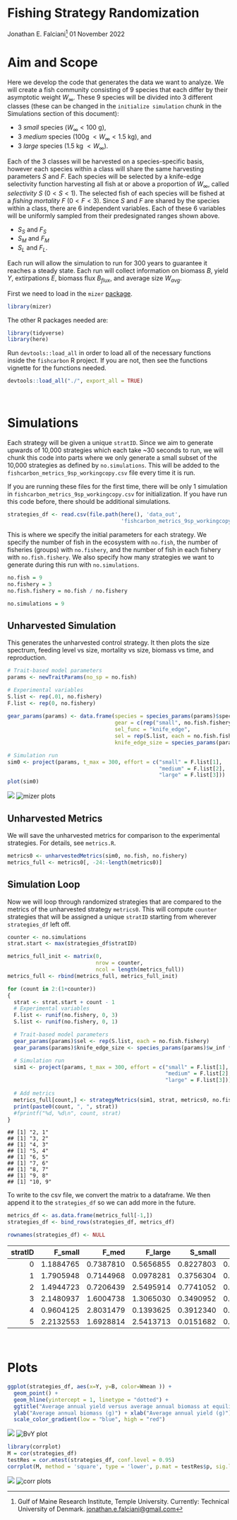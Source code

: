 Fishing Strategy Randomization
================
Jonathan E. Falciani[^1]
01 November 2022

# Aim and Scope

Here we develop the code that generates the data we want to analyze. We
will create a fish community consisting of 9 species that each differ by
their asymptotic weight $W_\infty$. These 9 species will be divided into
3 different classes (these can be changed in the `initialize simulation`
chunk in the Simulations section of this document):

-   3 *small* species ($W_\infty < 100$ g),
-   3 *medium* species ($100$g $< W_\infty < 1.5$ kg), and
-   3 *large* species ($1.5$ kg $< W_\infty$).

Each of the 3 classes will be harvested on a species-specific basis,
however each species within a class will share the same harvesting
parameters $S$ and $F$. Each species will be selected by a knife-edge
selectivity function harvesting all fish at or above a proportion of
$W_\infty$, called *selectivity* $S$ ($0 < S < 1$). The selected fish of
each species will be fished at a *fishing mortality* $F$ ($0 < F < 3$).
Since $S$ and $F$ are shared by the species within a class, there are 6
independent variables. Each of these 6 variables will be uniformly
sampled from their predesignated ranges shown above.

-   $S_{S}$ and $F_{S}$
-   $S_{M}$ and $F_{M}$
-   $S_{L}$ and $F_{L}$.

Each run will allow the simulation to run for 300 years to guarantee it
reaches a steady state. Each run will collect information on biomass
$B$, yield $Y$, extirpations $E$, biomass flux $B_{flux}$, and average
size $W_{avg}$.

First we need to load in the `mizer`
[package](https://sizespectrum.org/mizer).

``` r
library(mizer)
```

The other R packages needed are:

``` r
library(tidyverse)
library(here)
```

Run `devtools::load_all` in order to load all of the necessary functions
inside the `fishcarbon` R project. If you are not, then see the
functions vignette for the functions needed.

``` r
devtools::load_all("./", export_all = TRUE)
```

$~$

# Simulations

Each strategy will be given a unique `stratID`. Since we aim to generate
upwards of 10,000 strategies which each take \~30 seconds to run, we
will chunk this code into parts where we only generate a small subset of
the 10,000 strategies as defined by `no.simulations`. This will be added
to the `fishcarbon_metrics_9sp_workingcopy.csv` file every time it is
run.

If you are running these files for the first time, there will be only 1
simulation in `fishcarbon_metrics_9sp_workingcopy.csv` for
initialization. If you have run this code before, there should be
additional simulations.

``` r
strategies_df <- read.csv(file.path(here(), 'data_out',
                                    'fishcarbon_metrics_9sp_workingcopy.csv'),header = TRUE)
```

This is where we specify the initial parameters for each strategy. We
specify the number of fish in the ecosystem with `no.fish`, the number
of fisheries (groups) with `no.fishery`, and the number of fish in each
fishery with `no.fish.fishery`. We also specify how many strategies we
want to generate during this run with `no.simulations`.

``` r
no.fish = 9
no.fishery = 3
no.fish.fishery = no.fish / no.fishery

no.simulations = 9
```

## Unharvested Simulation

This generates the unharvested control strategy. It then plots the size
spectrum, feeding level vs size, mortality vs size, biomass vs time, and
reproduction.

``` r
# Trait-based model parameters
params <- newTraitParams(no_sp = no.fish)

# Experimental variables
S.list <- rep(.01, no.fishery)
F.list <- rep(0, no.fishery)
  
gear_params(params) <- data.frame(species = species_params(params)$species,
                                  gear = c(rep("small", no.fish.fishery), rep("medium", no.fish.fishery), rep("large", no.fish.fishery)),
                                  sel_func = "knife_edge",
                                  sel = rep(S.list, each = no.fish.fishery),
                                  knife_edge_size = species_params(params)$w_inf * rep(S.list, each = no.fish.fishery))

# Simulation run
sim0 <- project(params, t_max = 300, effort = c("small" = F.list[1],
                                                "medium" = F.list[2],
                                                "large" = F.list[3]))
plot(sim0)
```

![](C:/Users/jonat/AppData/Local/Temp/Rtmpc1pAhR/preview-7314ffed85.dir/010_fishing_strategy_randomization_GitHub_files/figure-gfm/unharvested%20simulation-1.png)<!-- -->
![mizer
plots](/figures/010_fishing_strategy_randomization/unharvested-simulation.png)

## Unharvested Metrics

We will save the unharvested metrics for comparison to the experimental
strategies. For details, see `metrics.R`.

``` r
metrics0 <- unharvestedMetrics(sim0, no.fish, no.fishery)
metrics_full <- metrics0[, -24:-length(metrics0)]
```

## Simulation Loop

Now we will loop through randomized strategies that are compared to the
metrics of the unharvested strategy `metrics0`. This will compute
`counter` strategies that will be assigned a unique `stratID` starting
from wherever `strategies_df` left off.

``` r
counter <- no.simulations
strat.start <- max(strategies_df$stratID)

metrics_full_init <- matrix(0,
                            nrow = counter,
                            ncol = length(metrics_full))
metrics_full <- rbind(metrics_full, metrics_full_init)

for (count in 2:(1+counter))
{
  strat <- strat.start + count - 1
  # Experimental variables
  F.list <- runif(no.fishery, 0, 3)
  S.list <- runif(no.fishery, 0, 1)

  # Trait-based model parameters
  gear_params(params)$sel <- rep(S.list, each = no.fish.fishery)
  gear_params(params)$knife_edge_size <- species_params(params)$w_inf * gear_params(params)$sel

  # Simulation run
  sim1 <- project(params, t_max = 300, effort = c("small" = F.list[1],
                                                  "medium" = F.list[2],
                                                  "large" = F.list[3]))
  
  # Add metrics
  metrics_full[count,] <- strategyMetrics(sim1, strat, metrics0, no.fish, no.fishery)
  print(paste0(count, ", ", strat))
  #fprintf("%d, %d\n", count, strat)
}
```

    ## [1] "2, 1"
    ## [1] "3, 2"
    ## [1] "4, 3"
    ## [1] "5, 4"
    ## [1] "6, 5"
    ## [1] "7, 6"
    ## [1] "8, 7"
    ## [1] "9, 8"
    ## [1] "10, 9"

To write to the csv file, we convert the matrix to a dataframe. We then
append it to the `strategies_df` so we can add more in the future.

``` r
metrics_df <- as.data.frame(metrics_full[-1,])
strategies_df <- bind_rows(strategies_df, metrics_df)

rownames(strategies_df) <- NULL
```

| stratID |   F_small |     F_med |   F_large |   S_small |     S_med |   S_large |         B |     Bflux |         Y |   Y_small |     Y_med |   Y_large |   E | E_small | E_med | E_large |     Wmean |   Winfmax | propLarge |      slope |  intercept |        r2 |
|--------:|----------:|----------:|----------:|----------:|----------:|----------:|----------:|----------:|----------:|----------:|----------:|----------:|----:|--------:|------:|--------:|----------:|----------:|----------:|-----------:|-----------:|----------:|
|       0 | 1.1884765 | 0.7387810 | 0.5656855 | 0.8227803 | 0.2800604 | 0.4049423 | 0.8614603 | 0.1965383 | 0.1209249 | 0.0656374 | 0.0000034 | 0.0552841 |   4 |       0 |     3 |       1 | 0.6766237 |  766.1184 | 0.1547663 | -0.8362179 |  -7.899007 | 0.8019967 |
|       1 | 1.7905948 | 0.7144968 | 0.0978281 | 0.3756304 | 0.7830636 | 0.7307587 | 1.0564039 | 0.2924925 | 0.1340808 | 0.1009541 | 0.0296594 | 0.0034673 |   2 |       2 |     0 |       0 | 1.2229067 | 2105.5374 | 0.2402056 | -0.6237987 |  -7.646785 | 0.9026944 |
|       2 | 1.4944723 | 0.7206439 | 2.5495914 | 0.7741052 | 0.0251570 | 0.9655723 | 0.9352614 | 0.2384810 | 0.0716186 | 0.0679541 | 0.0000000 | 0.0036645 |   4 |       0 |     3 |       1 | 0.7398750 | 1239.7095 | 0.3778454 | -0.8799255 |  -8.027288 | 0.7267015 |
|       3 | 2.1480937 | 1.6004738 | 1.3065030 | 0.3490952 | 0.4350357 | 0.1893396 | 0.8792182 | 0.2276708 | 0.5870231 | 0.1016397 | 0.4853833 | 0.0000000 |   3 |       0 |     0 |       3 | 1.3976975 |  247.3081 | 0.0000000 | -2.8557578 | -12.560386 | 0.5207438 |
|       4 | 0.9604125 | 2.8031479 | 0.1393625 | 0.3912340 | 0.3629795 | 0.9333549 | 0.9414770 | 0.2534735 | 0.2141240 | 0.2129327 | 0.0000000 | 0.0011913 |   5 |       1 |     3 |       1 | 0.8168442 | 1254.6054 | 0.4249110 | -0.9759692 |  -8.280261 | 0.6321033 |
|       5 | 2.2132553 | 1.6928814 | 2.5413713 | 0.0151682 | 0.4963109 | 0.1032635 | 0.9506646 | 0.2487359 | 0.4819394 | 0.0000000 | 0.4819394 | 0.0000000 |   6 |       3 |     0 |       3 | 3.0058695 |  257.7873 | 0.0000000 | -7.2041594 | -22.191685 | 0.4483129 |

$~$

# Plots

``` r
ggplot(strategies_df, aes(x=Y, y=B, color=Wmean )) +
  geom_point() +
  geom_hline(yintercept = 1, linetype = "dotted") +
  ggtitle("Average annual yield versus average annual biomass at equilibrium") +
  ylab("Average annual biomass (g)") + xlab("Average annual yield (g)") +
  scale_color_gradient(low = "blue", high = "red")
```

![](C:/Users/jonat/AppData/Local/Temp/Rtmpc1pAhR/preview-7314ffed85.dir/010_fishing_strategy_randomization_GitHub_files/figure-gfm/biomass%20vs%20yield%20plot-1.png)<!-- -->
![BvY
plot](/figures/010_fishing_strategy_randomization/biomass-vs-yield-plot.png)

``` r
library(corrplot)
M = cor(strategies_df)
testRes = cor.mtest(strategies_df, conf.level = 0.95)
corrplot(M, method = 'square', type = 'lower', p.mat = testRes$p, sig.level = 0.10)
```

![](C:/Users/jonat/AppData/Local/Temp/Rtmpc1pAhR/preview-7314ffed85.dir/010_fishing_strategy_randomization_GitHub_files/figure-gfm/correlation-1.png)<!-- -->
![corr
plots](/figures/010_fishing_strategy_randomization/correlation.png)

[^1]: Gulf of Maine Research Institute, Temple University. Currently:
    Technical University of Denmark. <jonathan.e.falciani@gmail.com>
